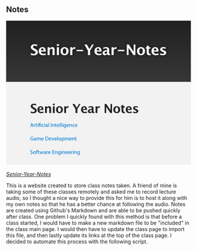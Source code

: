 ## Notes

![Website Photo where Notes are stored](/images/notes.png)

*[Senior-Year-Notes](https://mattfossett.github.io/Senior-Year-Notes/)*

This is a website created to store class notes taken. A friend of mine is taking some of these classes remotely and asked me to record lecture audio, so I thought a nice way to provide this for him is to host it along with my own notes so that he has a better chance at following the audio. Notes are created using Github's Markdown and are able to be pushed quickly after class. 
One problem I quickly found with this method is that before a class started, I would have to make a new markdown file to be "included" in the class main page. I would then have to update the class page to import this file, and then lastly update its links at the top of the class page. I decided to automate this process with the following script. 
